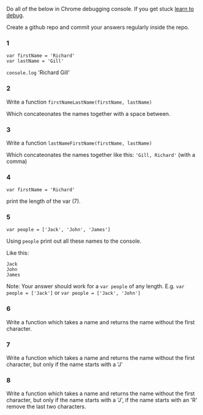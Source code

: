 Do all of the below in Chrome debugging console. If you get stuck [learn to debug](../courses//core/debugging.md).

Create a github repo and commit your answers regularly inside the repo.

### 1

```
var firstName = 'Richard'
var lastName = 'Gill'
```

`console.log` 'Richard Gill'

### 2

Write a function `firstNameLastName(firstName, lastName)`

Which concateonates the names together with a space between.

### 3

Write a function `lastNameFirstName(firstName, lastName)`

Which concateonates the names together like this: `'Gill, Richard'` (with a comma)

### 4

`var firstName = 'Richard'`

print the length of the var (7).

### 5

`var people = ['Jack', 'John', 'James']`

Using `people` print out all these names to the console.

Like this:

```
Jack
John
James
```

Note: Your answer should work for a `var people` of any length. E.g. `var people = ['Jack']` or `var people = ['Jack', 'John']`

### 6

Write a function which takes a name and returns the name without the first character.


### 7

Write a function which takes a name and returns the name without the first character, but only if the name starts with a 'J'

### 8

Write a function which takes a name and returns the name without the first character, but only if the name starts with a 'J', if the name starts with an 'R' remove the last two characters.


